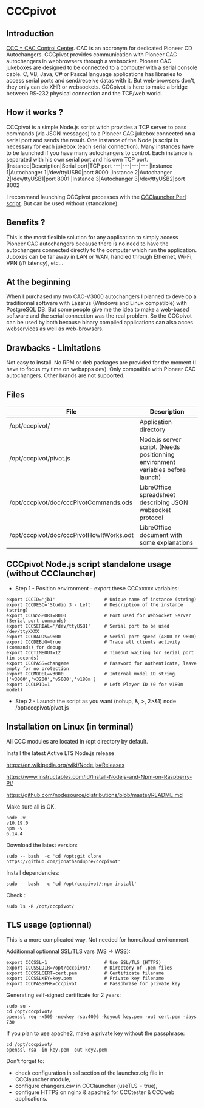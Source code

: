 # CCCpivot

Introduction
----
[CCC = CAC Control Center](https://github.com/duprej/ccc). CAC is an accronym for dedicated Pioneer CD Autochangers.
CCCpivot provides communication with Pioneer CAC autochangers in webbrowsers through a websocket.
Pioneer CAC jukeboxes are designed to be connected to a computer with a serial console cable. C, VB, Java, C# or Pascal language applications has libraries to access serial ports and send/receive datas with it. But web-browsers don't, they only can do XHR or websockets. CCCpivot is here to make a bridge between RS-232 physical connection and the TCP/web world. 

How it works ?
----
CCCpivot is a simple Node.js script witch provides a TCP server to pass commands (via JSON messages) to a Pioneer CAC jukebox connected on a serial port and sends the result. One instance of the Node.js script is necessary for each jukebox (each serial connection). Many instances have to be launched if you have many autochangers to control. Each instance is separated with his own serial port and his own TCP port.
|Instance|Description|Serial port|TCP port
---|---|---|---
|Instance 1|Autochanger 1|/dev/ttyUSB0|port 8000
|Instance 2|Autochanger 2|/dev/ttyUSB1|port 8001
|Instance 3|Autochanger 3|/dev/ttyUSB2|port 8002

I recommand launching CCCpivot processes with the [CCClauncher Perl script](https://github.com/duprej/ccclauncher). But can be used without (standalone).

Benefits ?
----
This is the most flexible solution for any application to simply access Pioneer CAC autochangers because there is no need to have the autochangers connected directly to the computer which run the application. Juboxes can be far away in LAN or WAN, handled through Ethernet, Wi-Fi, VPN (/!\ latency), etc...

At the beginning
----
When I purchased my two CAC-V3000 autochangers I planned to develop a traditionnal software with Lazarus (Windows and Linux compatible) with PostgreSQL DB. But some people give me the idea to make a web-based software and the serial connection was the real problem. So the CCCpivot can be used by both because binary compiled applications can also acces webservices as well as web-browsers.

Drawbacks - Limitations
----
Not easy to install. No RPM or deb packages are provided for the moment (I have to focus my time on webapps dev).
Only compatible with Pioneer CAC autochangers. Other brands are not supported.

Files
----

|File|Description
---|---
|/opt/cccpivot/|Application directory
|/opt/cccpivot/pivot.js|Node.js server script. (Needs positionning environment variables before launch)
|/opt/cccpivot/doc/cccPivotCommands.ods|LibreOffice spreadsheet describing JSON websocket protocol
|/opt/cccpivot/doc/cccPivotHowItWorks.odt|LibreOffice document with some explanations

CCCpivot Node.js script standalone usage (without CCClauncher)
----
* Step 1 - Position environment - export these CCCxxxxx variables:

```console
export CCCID='jb1'                  # Unique name of instance (string)
export CCCDESC='Studio 3 - Left'	# Description of the instance (string)
export CCCWSSPORT=8000 				# Port used for WebSocket Server (Serial port commands)
export CCCSERIAL='/dev/ttyUSB1'		# Serial port to be used /dev/ttyXXXX
export CCCBAUDS=9600				# Serial port speed (4800 or 9600)
export CCCDEBUG=true				# Trace all clients activity (commands) for debug
export CCCTIMEOUT=12				# Timeout waiting for serial port (in seconds)
export CCCPASS=changeme				# Password for authenticate, leave empty for no protection
export CCCMODEL=v3000 				# Internal model ID string ['v3000','v3200','v5000','v180m']
export CCCLPID=1					# Left Player ID (0 for v180m model)
```

* Step 2 - Launch the script as you want (nohup, &, >, 2>&1)
node /opt/cccpivot/pivot.js

Installation on Linux (in terminal)
----
All CCC modules are located in /opt directory by default.

Install the latest Active LTS Node.js release

https://en.wikipedia.org/wiki/Node.js#Releases

https://www.instructables.com/id/Install-Nodejs-and-Npm-on-Raspberry-Pi/

https://github.com/nodesource/distributions/blob/master/README.md

Make sure all is OK.

```console
node -v
v10.19.0
npm -v
6.14.4
```
Download the latest version:

```console
sudo -- bash  -c 'cd /opt;git clone https://github.com/jonathandupre/cccpivot'
```

Install dependencies:

```console
sudo -- bash  -c 'cd /opt/cccpivot/;npm install'
```

Check :

```console
sudo ls -R /opt/cccpivot/
```

TLS usage (optionnal)
----

This is a more complicated way. Not needed for home/local environment.

Additionnal optionnal SSL/TLS vars (WS -> WSS):

```console
export CCCSSL=1					    # Use SSL/TLS (HTTPS)
export CCCSSLDIR=/opt/cccpivot/	    # Directory of .pem files
export CCCSSLCERT=cert.pem		    # Certificate filename
export CCCSSLKEY=key.pem		    # Private key filename
export CCCPASSPHR=cccpivot		    # Passphrase for private key
```

Generating self-signed certificate for 2 years:

```console
sudo su -
cd /opt/cccpivot/
openssl req -x509 -newkey rsa:4096 -keyout key.pem -out cert.pem -days 730
```
If you plan to use apache2, make a private key without the passphrase:

```console
cd /opt/cccpivot/
openssl rsa -in key.pem -out key2.pem
```

Don't forget to:
- check configuration in ssl section of the launcher.cfg file in CCClauncher module,
- configure changers.csv in CCClauncher (useTLS = true),
- configure HTTPS on nginx & apache2 for CCCtester & CCCweb applications.